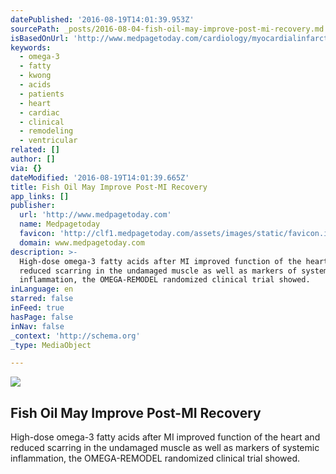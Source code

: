 ```yaml
---
datePublished: '2016-08-19T14:01:39.953Z'
sourcePath: _posts/2016-08-04-fish-oil-may-improve-post-mi-recovery.md
isBasedOnUrl: 'http://www.medpagetoday.com/cardiology/myocardialinfarction/59491'
keywords:
  - omega-3
  - fatty
  - kwong
  - acids
  - patients
  - heart
  - cardiac
  - clinical
  - remodeling
  - ventricular
related: []
author: []
via: {}
dateModified: '2016-08-19T14:01:39.665Z'
title: Fish Oil May Improve Post-MI Recovery
app_links: []
publisher:
  url: 'http://www.medpagetoday.com'
  name: Medpagetoday
  favicon: 'http://clf1.medpagetoday.com/assets/images/static/favicon.ico?v=1'
  domain: www.medpagetoday.com
description: >-
  High-dose omega-3 fatty acids after MI improved function of the heart and
  reduced scarring in the undamaged muscle as well as markers of systemic
  inflammation, the OMEGA-REMODEL randomized clinical trial showed.
inLanguage: en
starred: false
inFeed: true
hasPage: false
inNav: false
_context: 'http://schema.org'
_type: MediaObject

---
```

<article style=""><img src="https://imgflo.herokuapp.com/graph/vahj1ThiexotieMo/45a6b8a092265d94a4eed537460865ba/noop.jpg?input=http%3A%2F%2Fclf1.medpagetoday.com%2Fmedia%2Fimages%2F59xxx%2F59491.jpg" /><h1>Fish Oil May Improve Post-MI Recovery</h1><p>High-dose omega-3 fatty acids after MI improved function of the heart and reduced scarring in the undamaged muscle as well as markers of systemic inflammation, the OMEGA-REMODEL randomized clinical trial showed.</p></article>